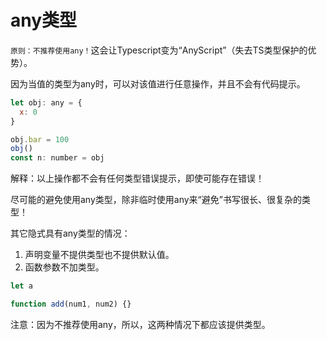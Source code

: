# any类型

`原则：不推荐使用any！`这会让Typescript变为“AnyScript”（失去TS类型保护的优势）。

因为当值的类型为any时，可以对该值进行任意操作，并且不会有代码提示。

``` js
let obj: any = {
  x: 0
}

obj.bar = 100
obj()
const n: number = obj
```

解释：以上操作都不会有任何类型错误提示，即使可能存在错误！

尽可能的避免使用any类型，除非临时使用any来“避免”书写很长、很复杂的类型！

其它隐式具有any类型的情况：
  1. 声明变量不提供类型也不提供默认值。
  2. 函数参数不加类型。

``` js
let a

function add(num1, num2) {}
```

注意：因为不推荐使用any，所以，这两种情况下都应该提供类型。

